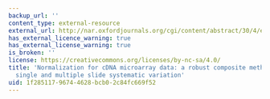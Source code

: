 ```yaml
---
backup_url: ''
content_type: external-resource
external_url: http://nar.oxfordjournals.org/cgi/content/abstract/30/4/e15
has_external_licence_warning: true
has_external_license_warning: true
is_broken: ''
license: https://creativecommons.org/licenses/by-nc-sa/4.0/
title: 'Normalization for cDNA microarray data: a robust composite method addressing
  single and multiple slide systematic variation'
uid: 1f285117-9674-4628-bcb0-2c84fc669f52
---
```

